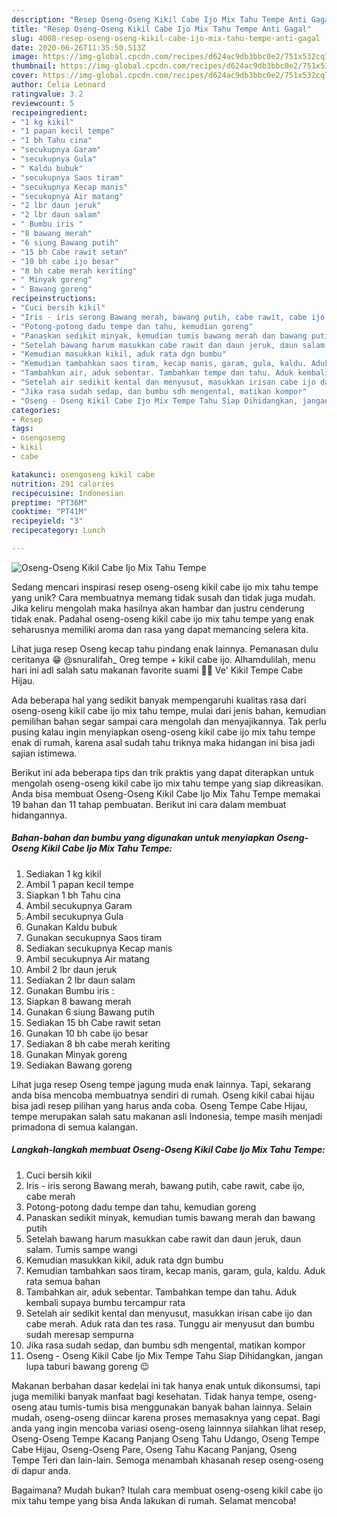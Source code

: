 ```yaml
---
description: "Resep Oseng-Oseng Kikil Cabe Ijo Mix Tahu Tempe Anti Gagal"
title: "Resep Oseng-Oseng Kikil Cabe Ijo Mix Tahu Tempe Anti Gagal"
slug: 4008-resep-oseng-oseng-kikil-cabe-ijo-mix-tahu-tempe-anti-gagal
date: 2020-06-26T11:35:50.513Z
image: https://img-global.cpcdn.com/recipes/d624ac9db3bbc0e2/751x532cq70/oseng-oseng-kikil-cabe-ijo-mix-tahu-tempe-foto-resep-utama.jpg
thumbnail: https://img-global.cpcdn.com/recipes/d624ac9db3bbc0e2/751x532cq70/oseng-oseng-kikil-cabe-ijo-mix-tahu-tempe-foto-resep-utama.jpg
cover: https://img-global.cpcdn.com/recipes/d624ac9db3bbc0e2/751x532cq70/oseng-oseng-kikil-cabe-ijo-mix-tahu-tempe-foto-resep-utama.jpg
author: Celia Leonard
ratingvalue: 3.2
reviewcount: 5
recipeingredient:
- "1 kg kikil"
- "1 papan kecil tempe"
- "1 bh Tahu cina"
- "secukupnya Garam"
- "secukupnya Gula"
- " Kaldu bubuk"
- "secukupnya Saos tiram"
- "secukupnya Kecap manis"
- "secukupnya Air matang"
- "2 lbr daun jeruk"
- "2 lbr daun salam"
- " Bumbu iris "
- "8 bawang merah"
- "6 siung Bawang putih"
- "15 bh Cabe rawit setan"
- "10 bh cabe ijo besar"
- "8 bh cabe merah keriting"
- " Minyak goreng"
- " Bawang goreng"
recipeinstructions:
- "Cuci bersih kikil"
- "Iris - iris serong Bawang merah, bawang putih, cabe rawit, cabe ijo, cabe merah"
- "Potong-potong dadu tempe dan tahu, kemudian goreng"
- "Panaskan sedikit minyak, kemudian tumis bawang merah dan bawang putih"
- "Setelah bawang harum masukkan cabe rawit dan daun jeruk, daun salam. Tumis sampe wangi"
- "Kemudian masukkan kikil, aduk rata dgn bumbu"
- "Kemudian tambahkan saos tiram, kecap manis, garam, gula, kaldu. Aduk rata semua bahan"
- "Tambahkan air, aduk sebentar. Tambahkan tempe dan tahu. Aduk kembali supaya bumbu tercampur rata"
- "Setelah air sedikit kental dan menyusut, masukkan irisan cabe ijo dan cabe merah. Aduk rata dan tes rasa. Tunggu air menyusut dan bumbu sudah meresap sempurna"
- "Jika rasa sudah sedap, dan bumbu sdh mengental, matikan kompor"
- "Oseng - Oseng Kikil Cabe Ijo Mix Tempe Tahu Siap Dihidangkan, jangan lupa taburi bawang goreng 😉"
categories:
- Resep
tags:
- osengoseng
- kikil
- cabe

katakunci: osengoseng kikil cabe 
nutrition: 291 calories
recipecuisine: Indonesian
preptime: "PT36M"
cooktime: "PT41M"
recipeyield: "3"
recipecategory: Lunch

---
```



![Oseng-Oseng Kikil Cabe Ijo Mix Tahu Tempe](https://img-global.cpcdn.com/recipes/d624ac9db3bbc0e2/751x532cq70/oseng-oseng-kikil-cabe-ijo-mix-tahu-tempe-foto-resep-utama.jpg)

Sedang mencari inspirasi resep oseng-oseng kikil cabe ijo mix tahu tempe yang unik? Cara membuatnya memang tidak susah dan tidak juga mudah. Jika keliru mengolah maka hasilnya akan hambar dan justru cenderung tidak enak. Padahal oseng-oseng kikil cabe ijo mix tahu tempe yang enak seharusnya memiliki aroma dan rasa yang dapat memancing selera kita.

Lihat juga resep Oseng kecap tahu pindang enak lainnya. Pemanasan dulu ceritanya 😁 @snuralifah_ Oreg tempe + kikil cabe ijo. Alhamdulilah, menu hari ini adl salah satu makanan favorite suami 🤗😍 Ve&#39; Kikil Tempe Cabe Hijau.

Ada beberapa hal yang sedikit banyak mempengaruhi kualitas rasa dari oseng-oseng kikil cabe ijo mix tahu tempe, mulai dari jenis bahan, kemudian pemilihan bahan segar sampai cara mengolah dan menyajikannya. Tak perlu pusing kalau ingin menyiapkan oseng-oseng kikil cabe ijo mix tahu tempe enak di rumah, karena asal sudah tahu triknya maka hidangan ini bisa jadi sajian istimewa.


Berikut ini ada beberapa tips dan trik praktis yang dapat diterapkan untuk mengolah oseng-oseng kikil cabe ijo mix tahu tempe yang siap dikreasikan. Anda bisa membuat Oseng-Oseng Kikil Cabe Ijo Mix Tahu Tempe memakai 19 bahan dan 11 tahap pembuatan. Berikut ini cara dalam membuat hidangannya.

<!--inarticleads1-->

##### Bahan-bahan dan bumbu yang digunakan untuk menyiapkan Oseng-Oseng Kikil Cabe Ijo Mix Tahu Tempe:

1. Sediakan 1 kg kikil
1. Ambil 1 papan kecil tempe
1. Siapkan 1 bh Tahu cina
1. Ambil secukupnya Garam
1. Ambil secukupnya Gula
1. Gunakan  Kaldu bubuk
1. Gunakan secukupnya Saos tiram
1. Sediakan secukupnya Kecap manis
1. Ambil secukupnya Air matang
1. Ambil 2 lbr daun jeruk
1. Sediakan 2 lbr daun salam
1. Gunakan  Bumbu iris :
1. Siapkan 8 bawang merah
1. Gunakan 6 siung Bawang putih
1. Sediakan 15 bh Cabe rawit setan
1. Gunakan 10 bh cabe ijo besar
1. Sediakan 8 bh cabe merah keriting
1. Gunakan  Minyak goreng
1. Sediakan  Bawang goreng


Lihat juga resep Oseng tempe jagung muda enak lainnya. Tapi, sekarang anda bisa mencoba membuatnya sendiri di rumah. Oseng kikil cabai hijau bisa jadi resep pilihan yang harus anda coba. Oseng Tempe Cabe Hijau, tempe merupakan salah satu makanan asli Indonesia, tempe masih menjadi primadona di semua kalangan. 

<!--inarticleads2-->

##### Langkah-langkah membuat Oseng-Oseng Kikil Cabe Ijo Mix Tahu Tempe:

1. Cuci bersih kikil
1. Iris - iris serong Bawang merah, bawang putih, cabe rawit, cabe ijo, cabe merah
1. Potong-potong dadu tempe dan tahu, kemudian goreng
1. Panaskan sedikit minyak, kemudian tumis bawang merah dan bawang putih
1. Setelah bawang harum masukkan cabe rawit dan daun jeruk, daun salam. Tumis sampe wangi
1. Kemudian masukkan kikil, aduk rata dgn bumbu
1. Kemudian tambahkan saos tiram, kecap manis, garam, gula, kaldu. Aduk rata semua bahan
1. Tambahkan air, aduk sebentar. Tambahkan tempe dan tahu. Aduk kembali supaya bumbu tercampur rata
1. Setelah air sedikit kental dan menyusut, masukkan irisan cabe ijo dan cabe merah. Aduk rata dan tes rasa. Tunggu air menyusut dan bumbu sudah meresap sempurna
1. Jika rasa sudah sedap, dan bumbu sdh mengental, matikan kompor
1. Oseng - Oseng Kikil Cabe Ijo Mix Tempe Tahu Siap Dihidangkan, jangan lupa taburi bawang goreng 😉


Makanan berbahan dasar kedelai ini tak hanya enak untuk dikonsumsi, tapi juga memiliki banyak manfaat bagi kesehatan. Tidak hanya tempe, oseng-oseng atau tumis-tumis bisa menggunakan banyak bahan lainnya. Selain mudah, oseng-oseng diincar karena proses memasaknya yang cepat. Bagi anda yang ingin mencoba variasi oseng-oseng lainnnya silahkan lihat resep, Oseng-Oseng Tempe Kacang Panjang Oseng Tahu Udango, Oseng Tempe Cabe Hijau, Oseng-Oseng Pare, Oseng Tahu Kacang Panjang, Oseng Tempe Teri dan lain-lain. Semoga menambah khasanah resep oseng-oseng di dapur anda. 

Bagaimana? Mudah bukan? Itulah cara membuat oseng-oseng kikil cabe ijo mix tahu tempe yang bisa Anda lakukan di rumah. Selamat mencoba!
